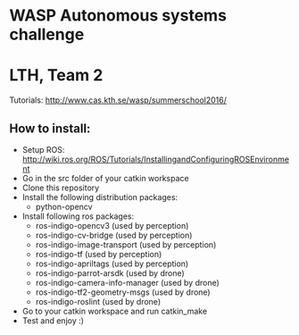 # WASP Autonomous systems challenge

# LTH, Team 2

Tutorials:
http://www.cas.kth.se/wasp/summerschool2016/

## How to install:

* Setup ROS: http://wiki.ros.org/ROS/Tutorials/InstallingandConfiguringROSEnvironment
* Go in the src folder of your catkin workspace
* Clone this repository
* Install the following distribution packages:
	* python-opencv
* Install following ros packages:
	* ros-indigo-opencv3 (used by perception)
	* ros-indigo-cv-bridge (used by perception)
	* ros-indigo-image-transport (used by perception)
	* ros-indigo-tf (used by perception)
	* ros-indigo-apriltags (used by perception)
	* ros-indigo-parrot-arsdk (used by drone)
	* ros-indigo-camera-info-manager (used by drone)
	* ros-indigo-tf2-geometry-msgs (used by drone)
	* ros-indigo-roslint (used by drone)
* Go to your catkin workspace and run catkin_make
* Test and enjoy :)
